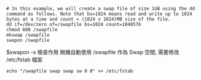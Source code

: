```shell
# In this example, we will create a swap file of size 1GB using the dd command as follows. Note that bs=1024 means read and write up to 1024 bytes at a time and count = (1024 x 1024)MB size of the file.
dd if=/dev/zero of=/swapfile bs=1024 count=1048576
chmod 600 /swapfile
mkswap /swapfile
swapon /swapfile
```

$swapon -s 檢查作用
開機自動使用 /swapfile 作為 Swap 空間, 需要修改 /etc/fstab 檔案

```shell
echo "/swapfile swap swap sw 0 0" >> /etc/fstab
```
